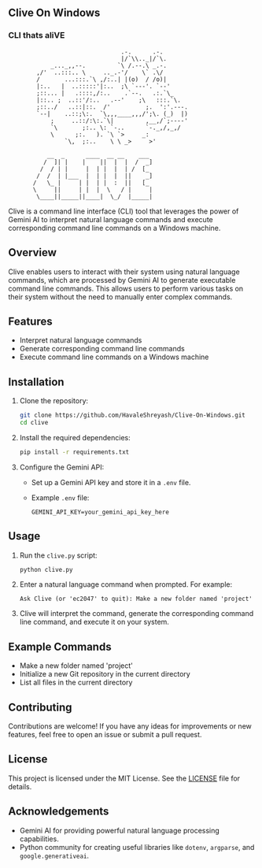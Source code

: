 
## Clive On Windows
### CLI thats aliVE 



                                    .-.      .-.
                                    |/`\\.._|/`\.
                _..._,,--.         `\ /.--.\ _.-. 
            ,/'  ..:::.. \     .._.-'/    \` .\/ 
            /       ...:::.`\ ,/:..| |(o)  / /o)|
            |:..   |  ..:::::'|:..  ;\ `---'. `--'
            ;::... |   .::::,/:..    .`--.   .:.`\_
            |::.. ;  ..::'/:..   .--'    ;\   :::.`\.
            ;::../   ..::|::.  /'          ;.  ':'.---.
            `--|    ..::;\:.  `\,,,____,,,/';\. (_)  |)
                ;     ..::/:\:.`\|         ,__,/`;----'
                `\       ;:.. \: `-..      `-._,/,_,/
                \      ;:.   ). `\ `>     _:
                    `\,  ;:..    \ \ _>     >'
                    
               __  _      ____  __ __    ___ 
              /  ]| |    |    ||  |  |  /  _]
             /  / | |     |  | |  |  | /  [_ 
            /  /  | |___  |  | |  |  ||    _]
           /   \_ |     | |  | |  :  ||   [_ 
           \     ||     | |  |  \   / |     |
            \____||_____||____|  \_/  |_____|
                                  




Clive is a command line interface (CLI) tool that leverages the power of Gemini AI to interpret natural language commands and execute corresponding command line commands on a Windows machine.

## Overview

Clive enables users to interact with their system using natural language commands, which are processed by Gemini AI to generate executable command line commands. This allows users to perform various tasks on their system without the need to manually enter complex commands.

## Features

- Interpret natural language commands
- Generate corresponding command line commands
- Execute command line commands on a Windows machine

## Installation

1. Clone the repository:

    ```bash
    git clone https://github.com/HavaleShreyash/Clive-On-Windows.git
    cd clive
    ```

2. Install the required dependencies:

    ```bash
    pip install -r requirements.txt
    ```

3. Configure the Gemini API:

    - Set up a Gemini API key and store it in a `.env` file.
    - Example `.env` file:

        ```
        GEMINI_API_KEY=your_gemini_api_key_here
        ```

## Usage

1. Run the `clive.py` script:

    ```bash
    python clive.py
    ```

2. Enter a natural language command when prompted. For example:

    ```
    Ask Clive (or 'ec2047' to quit): Make a new folder named 'project'
    ```

3. Clive will interpret the command, generate the corresponding command line command, and execute it on your system.

## Example Commands

- Make a new folder named 'project'
- Initialize a new Git repository in the current directory
- List all files in the current directory

## Contributing

Contributions are welcome! If you have any ideas for improvements or new features, feel free to open an issue or submit a pull request.

## License

This project is licensed under the MIT License. See the [LICENSE](LICENSE) file for details.

## Acknowledgements

- Gemini AI for providing powerful natural language processing capabilities.
- Python community for creating useful libraries like `dotenv`, `argparse`, and `google.generativeai`.
